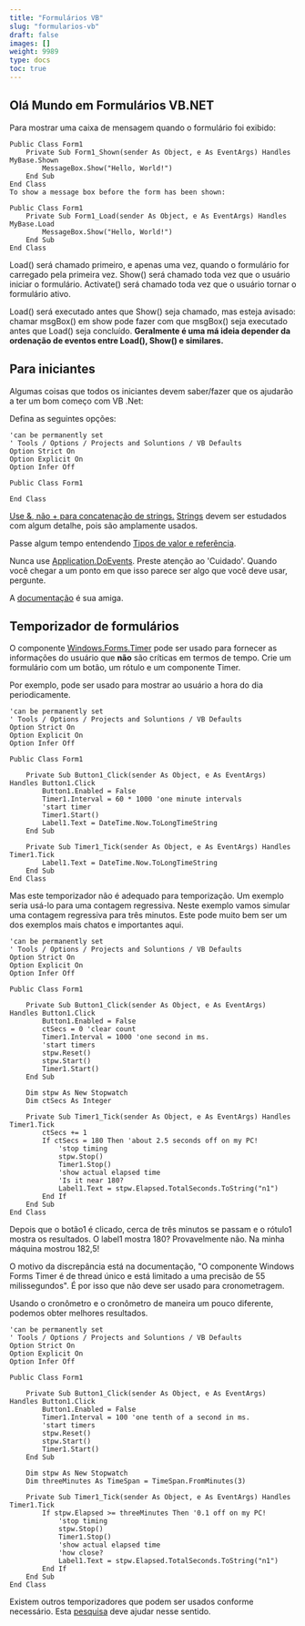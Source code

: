 ```yaml
---
title: "Formulários VB"
slug: "formularios-vb"
draft: false
images: []
weight: 9989
type: docs
toc: true
---
```


## Olá Mundo em Formulários VB.NET
Para mostrar uma caixa de mensagem quando o formulário foi exibido:

    Public Class Form1
        Private Sub Form1_Shown(sender As Object, e As EventArgs) Handles MyBase.Shown
            MessageBox.Show("Hello, World!")
        End Sub
    End Class
    To show a message box before the form has been shown:
    
    Public Class Form1
        Private Sub Form1_Load(sender As Object, e As EventArgs) Handles MyBase.Load
            MessageBox.Show("Hello, World!")
        End Sub
    End Class

Load() será chamado primeiro, e apenas uma vez, quando o formulário for carregado pela primeira vez. Show() será chamado toda vez que o usuário iniciar o formulário. Activate() será chamado toda vez que o usuário tornar o formulário ativo.

Load() será executado antes que Show() seja chamado, mas esteja avisado: chamar msgBox() em show pode fazer com que msgBox() seja executado antes que Load() seja concluído. **Geralmente é uma má ideia depender da ordenação de eventos entre Load(), Show() e similares.**

## Para iniciantes
Algumas coisas que todos os iniciantes devem saber/fazer que os ajudarão a ter um bom começo com VB .Net:

Defina as seguintes opções:

    'can be permanently set
    ' Tools / Options / Projects and Soluntions / VB Defaults
    Option Strict On
    Option Explicit On
    Option Infer Off
    
    Public Class Form1
    
    End Class

[Use &, não + para concatenação de strings.][1] [Strings][2] devem ser estudados com algum detalhe, pois são amplamente usados.

Passe algum tempo entendendo [Tipos de valor e referência][3].

Nunca use [Application.DoEvents][4]. Preste atenção ao 'Cuidado'. Quando você chegar a um ponto em que isso parece ser algo que você deve usar, pergunte.

A [documentação][5] é sua amiga.


[1]: https://msdn.microsoft.com/en-us/library/te2585xw.aspx?f=255&MSPPError=-2147217396
[2]: https://msdn.microsoft.com/en-us/library/system.string(v=vs.110).aspx
[3]: https://msdn.microsoft.com/en-us/library/t63sy5hs.aspx
[4]: https://msdn.microsoft.com/en-us/library/system.windows.forms.application.doevents%28v=vs.110%29.aspx?f=255&MSPPError=-2147217396
[5]: https://social.msdn.microsoft.com/Search/en-US?query=vb%20.net&emptyWatermark=true&searchButtonTooltip=Search%20MSDN&ac=2

## Temporizador de formulários
O componente [Windows.Forms.Timer][1] pode ser usado para fornecer as informações do usuário que **não** são críticas em termos de tempo. Crie um formulário com um botão, um rótulo e um componente Timer.

Por exemplo, pode ser usado para mostrar ao usuário a hora do dia periodicamente.

    'can be permanently set
    ' Tools / Options / Projects and Soluntions / VB Defaults
    Option Strict On
    Option Explicit On
    Option Infer Off
    
    Public Class Form1
    
        Private Sub Button1_Click(sender As Object, e As EventArgs) Handles Button1.Click
            Button1.Enabled = False
            Timer1.Interval = 60 * 1000 'one minute intervals
            'start timer
            Timer1.Start()
            Label1.Text = DateTime.Now.ToLongTimeString
        End Sub
    
        Private Sub Timer1_Tick(sender As Object, e As EventArgs) Handles Timer1.Tick
            Label1.Text = DateTime.Now.ToLongTimeString
        End Sub
    End Class

Mas este temporizador não é adequado para temporização. Um exemplo seria usá-lo para uma contagem regressiva. Neste exemplo vamos simular uma contagem regressiva para três minutos. Este pode muito bem ser um dos exemplos mais chatos e importantes aqui.

    'can be permanently set
    ' Tools / Options / Projects and Soluntions / VB Defaults
    Option Strict On
    Option Explicit On
    Option Infer Off
    
    Public Class Form1
    
        Private Sub Button1_Click(sender As Object, e As EventArgs) Handles Button1.Click
            Button1.Enabled = False
            ctSecs = 0 'clear count
            Timer1.Interval = 1000 'one second in ms.
            'start timers
            stpw.Reset()
            stpw.Start()
            Timer1.Start()
        End Sub
    
        Dim stpw As New Stopwatch
        Dim ctSecs As Integer
    
        Private Sub Timer1_Tick(sender As Object, e As EventArgs) Handles Timer1.Tick
            ctSecs += 1
            If ctSecs = 180 Then 'about 2.5 seconds off on my PC!
                'stop timing
                stpw.Stop()
                Timer1.Stop()
                'show actual elapsed time
                'Is it near 180?
                Label1.Text = stpw.Elapsed.TotalSeconds.ToString("n1")
            End If
        End Sub
    End Class

Depois que o botão1 é clicado, cerca de três minutos se passam e o rótulo1 mostra os resultados. O label1 mostra 180? Provavelmente não. Na minha máquina mostrou 182,5!

O motivo da discrepância está na documentação, "O componente Windows Forms Timer é de thread único e está limitado a uma precisão de 55 milissegundos". É por isso que não deve ser usado para cronometragem.

Usando o cronômetro e o cronômetro de maneira um pouco diferente, podemos obter melhores resultados.

    'can be permanently set
    ' Tools / Options / Projects and Soluntions / VB Defaults
    Option Strict On
    Option Explicit On
    Option Infer Off
    
    Public Class Form1
    
        Private Sub Button1_Click(sender As Object, e As EventArgs) Handles Button1.Click
            Button1.Enabled = False
            Timer1.Interval = 100 'one tenth of a second in ms.
            'start timers
            stpw.Reset()
            stpw.Start()
            Timer1.Start()
        End Sub
    
        Dim stpw As New Stopwatch
        Dim threeMinutes As TimeSpan = TimeSpan.FromMinutes(3)
    
        Private Sub Timer1_Tick(sender As Object, e As EventArgs) Handles Timer1.Tick
            If stpw.Elapsed >= threeMinutes Then '0.1 off on my PC!
                'stop timing
                stpw.Stop()
                Timer1.Stop()
                'show actual elapsed time
                'how close?
                Label1.Text = stpw.Elapsed.TotalSeconds.ToString("n1")
            End If
        End Sub
    End Class

Existem outros temporizadores que podem ser usados ​​conforme necessário. Esta [pesquisa][2] deve ajudar nesse sentido.


[1]: https://msdn.microsoft.com/en-us/library/system.windows.forms.timer(v=vs.110).aspx
[2]: https://social.msdn.microsoft.com/Search/en-US?query=vb%20.net%20windows%20timers&emptyWatermark=true&searchButtonTooltip=Search%20MSDN&ac=5#refinementChanges=117&pageNumber=1&showMore=false

